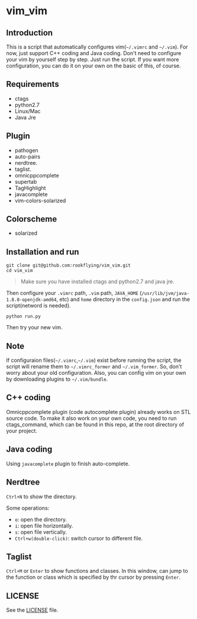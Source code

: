 # vim_vim

## Introduction

This is a script that automatically configures vim(`~/.vimrc` and `~/.vim`). For now, just support C++ coding and Java coding. Don't need to configure your vim by yourself step by step. Just run the script. If you want more configuration, you can do it on your own on the basic of this, of course.

## Requirements

- ctags
- python2.7
- Linux/Mac
- Java Jre

## Plugin 

- pathogen
- auto-pairs
- nerdtree. 
- taglist. 
- omnicppcomplete
- supertab
- TagHighlight
- javacomplete
- vim-colors-solarized

## Colorscheme

- solarized

## Installation and run

```
git clone git@github.com:rookflying/vim_vim.git
cd vim_vim
```

> Make sure you have installed ctags and python2.7 and java jre.
 
Then configure your `.vimrc` path, `.vim` path, `JAVA_HOME` (`/usr/lib/jvm/java-1.8.0-openjdk-amd64`, etc) and `home` directory in the `config.json` and run the script(netword is needed).

```
python run.py
```
Then try your new vim.

## Note

If configuraion files(`~/.vimrc`,`~/.vim`) exist before running the script, the script will rename them to `~/.vimrc_former` and `~/.vim_former`. So, don't worry about your old configuration. Also, you can config vim on your own by downloading plugins to `~/.vim/bundle`.

## C++ coding

Omnicppcomplete plugin (code autocomplete plugin) already works on STL source code. To make it also work on your own code, you need to run ctags_command, which can be found in this repo, at the root directory of your project.

## Java coding

Using `javacomplete` plugin to finish auto-complete.

## Nerdtree

`Ctrl+N` to show the directory. 

Some operations:

- `o`: open the directory.
- `i`: open file horizontally.
- `s`: open file vertically.
- `Ctrl+w(double-click)`: switch cursor to different file.

## Taglist

`Ctrl+M` or `Enter` to show functions and classes. In this window, can jump to the function or class which is specified by thr cursor by pressing `Enter`.

## LICENSE

See the [LICENSE](https://github.com/rookflying/vim_vim/blob/master/LICENSE) file.
